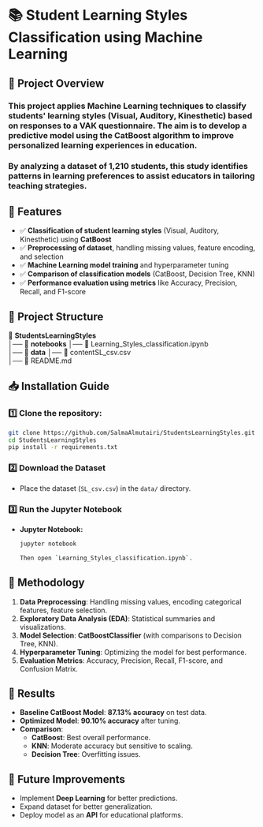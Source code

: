 # 📚 Student Learning Styles Classification using Machine Learning

## 🎯 Project Overview
### This project applies Machine Learning techniques to classify students' learning styles (Visual, Auditory, Kinesthetic) based on responses to a VAK questionnaire. The aim is to develop a predictive model using the CatBoost algorithm to improve personalized learning experiences in education.
### By analyzing a dataset of 1,210 students, this study identifies patterns in learning preferences to assist educators in tailoring teaching strategies.

## 🚀 Features
- ✅ **Classification of student learning styles** (Visual, Auditory, Kinesthetic) using **CatBoost**
- ✅ **Preprocessing of dataset**, handling missing values, feature encoding, and selection
- ✅ **Machine Learning model training** and hyperparameter tuning
- ✅ **Comparison of classification models** (CatBoost, Decision Tree, KNN)
- ✅ **Performance evaluation using metrics** like Accuracy, Precision, Recall, and F1-score

## 📁 Project Structure

📁 **StudentsLearningStyles**  
│── 📁 **notebooks** │── 📄 Learning_Styles_classification.ipynb  
│── 📁 **data** │── 📄 contentSL_csv.csv  
│── 📄 README.md  




## 📥 Installation Guide

### 1️⃣ Clone the repository:
```bash
git clone https://github.com/SalmaAlmutairi/StudentsLearningStyles.git
cd StudentsLearningStyles
pip install -r requirements.txt
```  

### 2️⃣ Download the Dataset
- Place the dataset (`SL_csv.csv`) in the `data/` directory.

### 3️⃣ Run the Jupyter Notebook 

- **Jupyter Notebook:**
  ```bash
  jupyter notebook

  Then open `Learning_Styles_classification.ipynb`.


## 🧠 Methodology

1. **Data Preprocessing**: Handling missing values, encoding categorical features, feature selection.
2. **Exploratory Data Analysis (EDA)**: Statistical summaries and visualizations.
3. **Model Selection**: **CatBoostClassifier** (with comparisons to Decision Tree, KNN).
4. **Hyperparameter Tuning**: Optimizing the model for best performance.
5. **Evaluation Metrics**: Accuracy, Precision, Recall, F1-score, and Confusion Matrix.

## 📌 Results

- **Baseline CatBoost Model**: **87.13% accuracy** on test data.
- **Optimized Model**: **90.10% accuracy** after tuning.
- **Comparison**:
  - **CatBoost**: Best overall performance.
  - **KNN**: Moderate accuracy but sensitive to scaling.
  - **Decision Tree**: Overfitting issues.


## 📌 Future Improvements

- Implement **Deep Learning** for better predictions.
- Expand dataset for better generalization.
- Deploy model as an **API** for educational platforms.
















